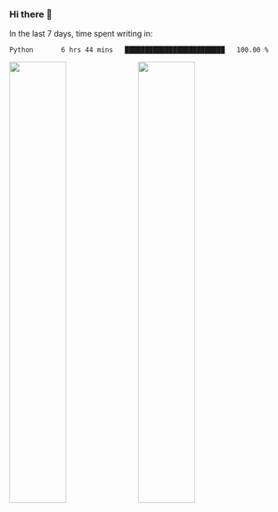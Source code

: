 ### Hi there 👋

In the last 7 days, time spent writing in:

<!--START_SECTION:waka-->
```text
Python       6 hrs 44 mins   █████████████████████████   100.00 % 
```
<!--END_SECTION:waka-->

<img src="https://wakatime.com/share/@jimtje/5d0c92de-08f8-4a72-8f2f-6a9693d1e318.svg" width=45% height=45%> <img src="https://wakatime.com/share/@jimtje/501498ae-bda5-4da7-a89d-b40bcdd5556d.svg" width=45% height=45%>
